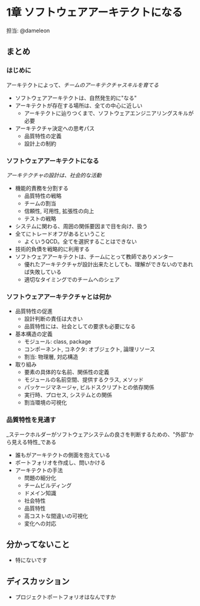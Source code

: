 # 1章 ソフトウェアアーキテクトになる

担当: @dameleon

## まとめ

### はじめに

アーキテクトによって、_チームのアーキテクチャスキルを育てる_

- ソフトウェアアーキテクトは、自然発生的に"なる"
- アーキテクトが存在する場所は、全ての中心に近しい
    - アーキテクトに辿りつくまで、ソフトウェアエンジニアリングスキルが必要
- アーキテクチャ決定への思考パス
    - 品質特性の定義
    - 設計上の制約

### ソフトウェアアーキテクトになる

_アーキテクチャの設計は、社会的な活動_

- 機能的責務を分割する
    - 品質特性の戦略
    - チームの割当
    - 信頼性, 可用性, 拡張性の向上
    - テストの戦略
- システムに関わる、周囲の関係要因まで目を向け、扱う
- 全てにトレードオフがあるということ
    - よくいうQCD。全てを選択することはできない
- 技術的負債を戦略的に利用する
- ソフトウェアアーキテクトは、チームにとって教師でありメンター
    - 優れたアーキテクチャが設計出来たとしても、理解ができないのであれば失敗している
    - 適切なタイミングでのチームへのシェア
   
### ソフトウェアアーキテクチャとは何か

- 品質特性の促進
    - 設計判断の責任は大きい
    - 品質特性には、社会としての要求も必要になる
- 基本構造の定義
    - モジュール: class, package
    - コンポーネント, コネクタ: オブジェクト, 論理リソース
    - 割当: 物理層, 対応構造
- 取り組み
    - 要素の具体的な名前、関係性の定義
    - モジュールの名前空間、提供するクラス, メソッド
    - パッケージマネージャ, ビルドスクリプトとの依存関係
    - 実行時、プロセス, システムとの関係
    - 割当環境の可視化


### 品質特性を見通す

_ステークホルダーがソフトウェアシステムの良さを判断するための、"外部"から見える特性_である

- 誰もがアーキテクトの側面を抱えている
- ポートフォリオを作成し、問いかける
- アーキテクトの手法
    - 問題の細分化
    - チームビルディング
    - ドメイン知識
    - 社会特性
    - 品質特性
    - 高コストな間違いの可視化
    - 変化への対応


## 分かってないこと

- 特にないです

## ディスカッション

- プロジェクトポートフォリオはなんですか